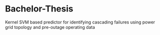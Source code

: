 # Bachelor-Thesis
Kernel SVM based predictor for identifying cascading failures using power grid topology and pre-outage operating data
